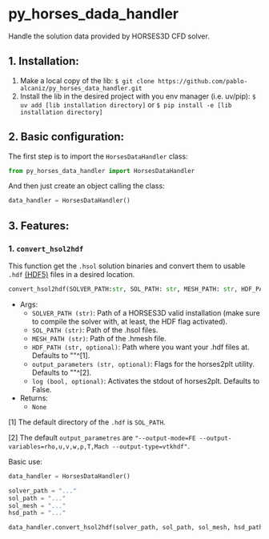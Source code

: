 # py_horses_dada_handler
Handle the solution data provided by HORSES3D CFD solver. 

## 1. Installation:

1. Make a local copy of the lib:
```$ git clone https://github.com/pablo-alcaniz/py_horses_data_handler.git ```
2. Install the lib in the desired project with you env manager (i.e. uv/pip):
```$ uv add [lib installation directory]```
or
```$ pip install -e [lib installation directory]```

## 2. Basic configuration:
The first step is to import the ```HorsesDataHandler``` class:

``` python
from py_horses_data_handler import HorsesDataHandler
```
And then just create an object calling the class: 

``` python
data_handler = HorsesDataHandler()
``` 

## 3. Features:

### 1. ```convert_hsol2hdf```
This function get the ```.hsol``` solution binaries and convert them to usable ```.hdf``` [(HDF5)](https://www.hdfgroup.org/solutions/hdf5/) files in a desired location. 

``` python
convert_hsol2hdf(SOLVER_PATH:str, SOL_PATH: str, MESH_PATH: str, HDF_PATH:str = "", output_parameters:str = "", log:bool = False) -> None
```
- Args:
    - ```SOLVER_PATH (str)```: Path of a HORSES3D valid installation (make sure to compile the solver with, at least, the HDF flag activated).
    - ```SOL_PATH (str)```: Path of the .hsol files.
    - ```MESH_PATH (str)```: Path of the .hmesh file.
    - ```HDF_PATH (str, optional)```: Path where you want your .hdf files at. Defaults to ""^[1].
    - ```output_parameters (str, optional)```: Flags for the horses2plt utility. Defaults to ""^[2].
    - ```log (bool, optional)```: Activates the stdout of horses2plt. Defaults to False.
- Returns:
    - ```None```

[1] The default directory of the ```.hdf``` is ```SOL_PATH```.

[2] The default ```output_parametres``` are ```"--output-mode=FE --output-variables=rho,u,v,w,p,T,Mach --output-type=vtkhdf"```.

Basic use:
```python
data_handler = HorsesDataHandler()

solver_path = "..."
sol_path = "..."
sol_mesh = "..."
hsd_path = "..."

data_handler.convert_hsol2hdf(solver_path, sol_path, sol_mesh, hsd_path)
```